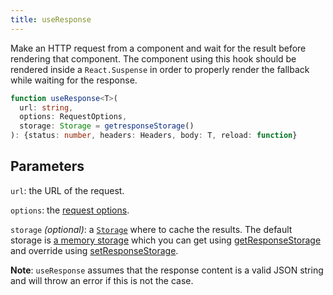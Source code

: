 ```yaml
---
title: useResponse
---
```


Make an HTTP request from a component and wait for the result before rendering that component. The component using this hook should be rendered inside a `React.Suspense` in order to properly render the fallback while waiting for the response.

```typescript
function useResponse<T>(
  url: string,
  options: RequestOptions,
  storage: Storage = getresponseStorage()
): {status: number, headers: Headers, body: T, reload: function}
```

## Parameters

`url`: the URL of the request.

`options`: the [request options](request-options.md).

`storage` _(optional)_: a [`Storage`](storage.md) where to cache the results. The default storage is [a memory storage](create-memory-storage.md) which you can get using [getResponseStorage](get-response-storage.md) and override using [setResponseStorage](set-response-storage.md).

__Note__: `useResponse` assumes that the response content is a valid JSON string and will throw an error if this is not the case.
